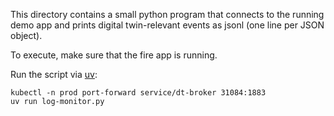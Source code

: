 This directory contains a small python program that connects to the
running demo app and prints digital twin-relevant events as jsonl (one
line per JSON object).

To execute, make sure that the fire app is running.

Run the script via [uv](https://docs.astral.sh/uv/):

    kubectl -n prod port-forward service/dt-broker 31084:1883
    uv run log-monitor.py

